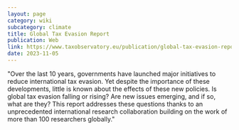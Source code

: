 ```yaml
---
layout: page
category: wiki
subcategory: climate
title: Global Tax Evasion Report
publication: Web
link: https://www.taxobservatory.eu/publication/global-tax-evasion-report-2024/
date: 2023-11-05
---
```


"Over the last 10 years, governments have launched major initiatives to reduce international tax evasion. Yet despite the importance of these developments, little is known about the effects of these new policies. Is global tax evasion falling or rising? Are new issues emerging, and if so, what are they? This report addresses these questions thanks to an unprecedented international research collaboration building on the work of more than 100 researchers globally."
